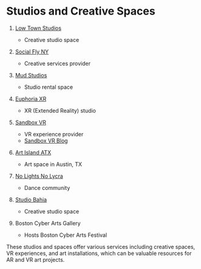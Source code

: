 # Studios and Creative Spaces

1. [Low Town Studios](https://lowtownstudios.com/)
   - Creative studio space

2. [Social Fly NY](https://www.socialflyny.com/services/creative-services/)
   - Creative services provider

3. [Mud Studios](https://mudstudios.com/studio-rental/)
   - Studio rental space

4. [Euphoria XR](https://euphoriaxr.com/)
   - XR (Extended Reality) studio

5. [Sandbox VR](https://franchise.sandboxvr.com/#theProduct)
   - VR experience provider
   - [Sandbox VR Blog](https://franchise.sandboxvr.com/blog/)

6. [Art Island ATX](https://www.artislandatx.com/contact-details)
   - Art space in Austin, TX

7. [No Lights No Lycra](https://www.nolightsnolycra.com/)
   - Dance community

8. [Studio Bahia](https://www.studiobahia.org/)
   - Creative studio space

9. Boston Cyber Arts Gallery
   - Hosts Boston Cyber Arts Festival

These studios and spaces offer various services including creative spaces, VR experiences, and art installations, which can be valuable resources for AR and VR art projects.